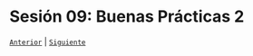 # Sesión 09: Buenas Prácticas 2

[`Anterior`](../Session-08/README.md) | [`Siguiente`](../Session-10/README.md)